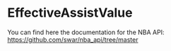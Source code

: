 # EffectiveAssistValue

You can find here the documentation for the NBA API: https://github.com/swar/nba_api/tree/master


